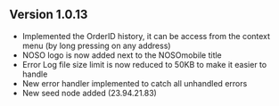 ## Version 1.0.13
- Implemented the OrderID history, it can be access from the context menu (by long pressing on any address)
- NOSO logo is now added next to the NOSOmobile title
- Error Log file size limit is now reduced to 50KB to make it easier to handle
- New error handler implemented to catch all unhandled errors
- New seed node added (23.94.21.83)
